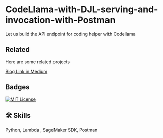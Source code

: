 # CodeLlama-with-DJL-serving-and-invocation-with-Postman

Let us build the API endpoint for coding helper with Codellama  




## Related

Here are some related projects

[Blog Link in Medium](https://medium.com/@aadayapalamsrinivasa/i-built-my-python-programming-helper-with-code-lama-see-how-af1460624f62)




## Badges



[![MIT License](https://img.shields.io/badge/License-MIT-green.svg)](https://choosealicense.com/licenses/mit/)



## 🛠 Skills
Python, Lambda , SageMaker SDK, Postman
